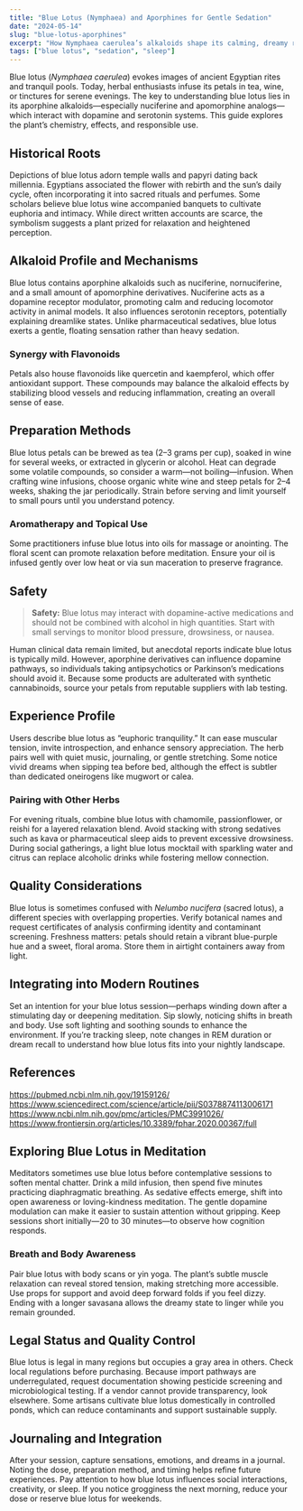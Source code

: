 ```yaml
---
title: "Blue Lotus (Nymphaea) and Aporphines for Gentle Sedation"
date: "2024-05-14"
slug: "blue-lotus-aporphines"
excerpt: "How Nymphaea caerulea’s alkaloids shape its calming, dreamy reputation and what to know before steeping petals."
tags: ["blue lotus", "sedation", "sleep"]
---
```


Blue lotus (*Nymphaea caerulea*) evokes images of ancient Egyptian rites and tranquil pools. Today, herbal enthusiasts infuse its petals in tea, wine, or tinctures for serene evenings. The key to understanding blue lotus lies in its aporphine alkaloids—especially nuciferine and apomorphine analogs—which interact with dopamine and serotonin systems. This guide explores the plant’s chemistry, effects, and responsible use.

## Historical Roots

Depictions of blue lotus adorn temple walls and papyri dating back millennia. Egyptians associated the flower with rebirth and the sun’s daily cycle, often incorporating it into sacred rituals and perfumes. Some scholars believe blue lotus wine accompanied banquets to cultivate euphoria and intimacy. While direct written accounts are scarce, the symbolism suggests a plant prized for relaxation and heightened perception.

## Alkaloid Profile and Mechanisms

Blue lotus contains aporphine alkaloids such as nuciferine, nornuciferine, and a small amount of apomorphine derivatives. Nuciferine acts as a dopamine receptor modulator, promoting calm and reducing locomotor activity in animal models. It also influences serotonin receptors, potentially explaining dreamlike states. Unlike pharmaceutical sedatives, blue lotus exerts a gentle, floating sensation rather than heavy sedation.

### Synergy with Flavonoids

Petals also house flavonoids like quercetin and kaempferol, which offer antioxidant support. These compounds may balance the alkaloid effects by stabilizing blood vessels and reducing inflammation, creating an overall sense of ease.

## Preparation Methods

Blue lotus petals can be brewed as tea (2–3 grams per cup), soaked in wine for several weeks, or extracted in glycerin or alcohol. Heat can degrade some volatile compounds, so consider a warm—not boiling—infusion. When crafting wine infusions, choose organic white wine and steep petals for 2–4 weeks, shaking the jar periodically. Strain before serving and limit yourself to small pours until you understand potency.

### Aromatherapy and Topical Use

Some practitioners infuse blue lotus into oils for massage or anointing. The floral scent can promote relaxation before meditation. Ensure your oil is infused gently over low heat or via sun maceration to preserve fragrance.

## Safety

> **Safety:** Blue lotus may interact with dopamine-active medications and should not be combined with alcohol in high quantities. Start with small servings to monitor blood pressure, drowsiness, or nausea.

Human clinical data remain limited, but anecdotal reports indicate blue lotus is typically mild. However, aporphine derivatives can influence dopamine pathways, so individuals taking antipsychotics or Parkinson’s medications should avoid it. Because some products are adulterated with synthetic cannabinoids, source your petals from reputable suppliers with lab testing.

## Experience Profile

Users describe blue lotus as “euphoric tranquility.” It can ease muscular tension, invite introspection, and enhance sensory appreciation. The herb pairs well with quiet music, journaling, or gentle stretching. Some notice vivid dreams when sipping tea before bed, although the effect is subtler than dedicated oneirogens like mugwort or calea.

### Pairing with Other Herbs

For evening rituals, combine blue lotus with chamomile, passionflower, or reishi for a layered relaxation blend. Avoid stacking with strong sedatives such as kava or pharmaceutical sleep aids to prevent excessive drowsiness. During social gatherings, a light blue lotus mocktail with sparkling water and citrus can replace alcoholic drinks while fostering mellow connection.

## Quality Considerations

Blue lotus is sometimes confused with *Nelumbo nucifera* (sacred lotus), a different species with overlapping properties. Verify botanical names and request certificates of analysis confirming identity and contaminant screening. Freshness matters: petals should retain a vibrant blue-purple hue and a sweet, floral aroma. Store them in airtight containers away from light.

## Integrating into Modern Routines

Set an intention for your blue lotus session—perhaps winding down after a stimulating day or deepening meditation. Sip slowly, noticing shifts in breath and body. Use soft lighting and soothing sounds to enhance the environment. If you’re tracking sleep, note changes in REM duration or dream recall to understand how blue lotus fits into your nightly landscape.

## References

https://pubmed.ncbi.nlm.nih.gov/19159126/
https://www.sciencedirect.com/science/article/pii/S0378874113006171
https://www.ncbi.nlm.nih.gov/pmc/articles/PMC3991026/
https://www.frontiersin.org/articles/10.3389/fphar.2020.00367/full


## Exploring Blue Lotus in Meditation

Meditators sometimes use blue lotus before contemplative sessions to soften mental chatter. Drink a mild infusion, then spend five minutes practicing diaphragmatic breathing. As sedative effects emerge, shift into open awareness or loving-kindness meditation. The gentle dopamine modulation can make it easier to sustain attention without gripping. Keep sessions short initially—20 to 30 minutes—to observe how cognition responds.

### Breath and Body Awareness

Pair blue lotus with body scans or yin yoga. The plant’s subtle muscle relaxation can reveal stored tension, making stretching more accessible. Use props for support and avoid deep forward folds if you feel dizzy. Ending with a longer savasana allows the dreamy state to linger while you remain grounded.

## Legal Status and Quality Control

Blue lotus is legal in many regions but occupies a gray area in others. Check local regulations before purchasing. Because import pathways are underregulated, request documentation showing pesticide screening and microbiological testing. If a vendor cannot provide transparency, look elsewhere. Some artisans cultivate blue lotus domestically in controlled ponds, which can reduce contaminants and support sustainable supply.

## Journaling and Integration

After your session, capture sensations, emotions, and dreams in a journal. Noting the dose, preparation method, and timing helps refine future experiences. Pay attention to how blue lotus influences social interactions, creativity, or sleep. If you notice grogginess the next morning, reduce your dose or reserve blue lotus for weekends.

